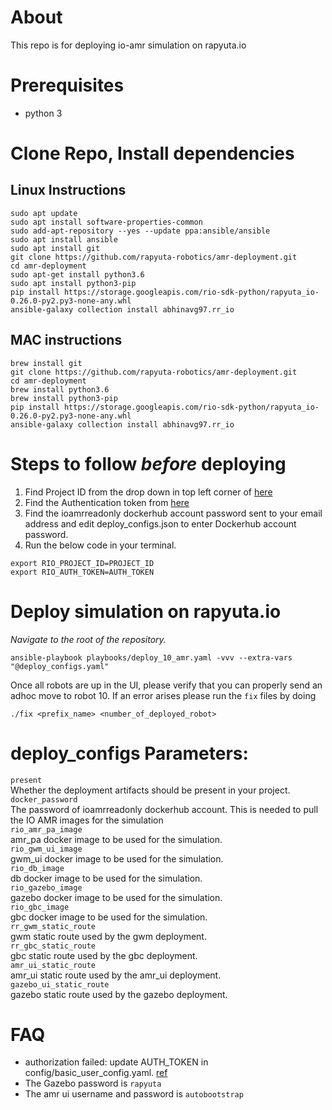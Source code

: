 # About
This repo is for deploying io-amr simulation on rapyuta.io

# Prerequisites
- python 3

# Clone Repo, Install dependencies
## Linux Instructions
```
sudo apt update
sudo apt install software-properties-common
sudo add-apt-repository --yes --update ppa:ansible/ansible
sudo apt install ansible
sudo apt install git
git clone https://github.com/rapyuta-robotics/amr-deployment.git
cd amr-deployment
sudo apt-get install python3.6
sudo apt install python3-pip
pip install https://storage.googleapis.com/rio-sdk-python/rapyuta_io-0.26.0-py2.py3-none-any.whl
ansible-galaxy collection install abhinavg97.rr_io
```

## MAC instructions
```
brew install git
git clone https://github.com/rapyuta-robotics/amr-deployment.git
cd amr-deployment
brew install python3.6
brew install python3-pip
pip install https://storage.googleapis.com/rio-sdk-python/rapyuta_io-0.26.0-py2.py3-none-any.whl
ansible-galaxy collection install abhinavg97.rr_io
```

# Steps to follow *before* deploying
1. Find Project ID from the drop down in top left corner of [here](https://console.rapyuta.io)
2. Find the Authentication token from [here](https://auth.rapyuta.io/authToken/)
3. Find the ioamrreadonly dockerhub account password sent to your email address and edit deploy_configs.json to enter Dockerhub account password.
4. Run the below code in your terminal.

```
export RIO_PROJECT_ID=PROJECT_ID
export RIO_AUTH_TOKEN=AUTH_TOKEN
```

# Deploy simulation on rapyuta.io

*Navigate to the root of the repository.*
```
ansible-playbook playbooks/deploy_10_amr.yaml -vvv --extra-vars "@deploy_configs.yaml"
```

Once all robots are up in the UI, please verify that you can properly send an adhoc move to robot 10.
If an error arises please run the `fix` files by doing
```
./fix <prefix_name> <number_of_deployed_robot>
```

# deploy_configs Parameters:

```present```\
Whether the deployment artifacts should be present in your project.\
```docker_password```\
The password of ioamrreadonly dockerhub account. This is needed to pull the IO AMR images for the simulation\
```rio_amr_pa_image```\
amr_pa docker image to be used for the simulation.\
```rio_gwm_ui_image```\
gwm_ui docker image to be used for the simulation.\
```rio_db_image```\
db docker image to be used for the simulation.\
```rio_gazebo_image```\
gazebo docker image to be used for the simulation.\
```rio_gbc_image```\
gbc docker image to be used for the simulation.\
```rr_gwm_static_route```\
gwm static route used by the gwm deployment.\
```rr_gbc_static_route```\
gbc static route used by the gbc deployment.\
```amr_ui_static_route```\
amr_ui static route used by the amr_ui deployment.\
```gazebo_ui_static_route```\
gazebo static route used by the gazebo deployment.

# FAQ
- authorization failed: update AUTH_TOKEN in config/basic_user_config.yaml. [ref](https://userdocs.rapyuta.io/3_how-tos/35_tooling_and_debugging/rapyuta-io-python-sdk/#auth-token)
- The Gazebo password is `rapyuta`
- The amr ui username and password is `autobootstrap`

